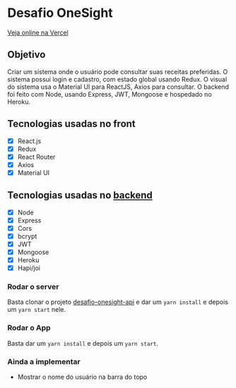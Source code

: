 # Desafio OneSight

[Veja online na Vercel](https://desafio-onesight.vercel.app/)

## Objetivo
Criar um sistema onde o usuário pode consultar suas receitas preferidas. O sistema possui login e cadastro, com estado global usando Redux. O visual do sistema usa o Material UI para ReactJS, Axios para consultar. O backend foi feito com Node, usando Express, JWT, Mongoose e hospedado no Heroku.

## Tecnologias usadas no front
- [x] React.js
- [x] Redux
- [x] React Router
- [x] Axios
- [x] Material UI

## Tecnologias usadas no [backend](https://github.com/pedropaulodf/desafio-onesight-api/)
- [x] Node
- [x] Express
- [x] Cors
- [x] bcrypt
- [x] JWT
- [x] Mongoose
- [x] Heroku
- [x] Hapi/joi

### Rodar o server

Basta clonar o projeto [desafio-onesight-api](https://github.com/pedropaulodf/desafio-onesight-api/) e dar um `yarn install` e depois um `yarn start` nele.

### Rodar o App

Basta dar um `yarn install` e depois um `yarn start`.


### Ainda a implementar

* Mostrar o nome do usuário na barra do topo
